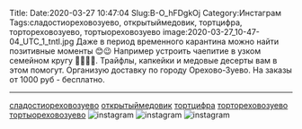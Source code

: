 Title:
Date:2020-03-27 10:47:04
Slug:B-O_hFDgkOj
Category:Инстаграм
Tags:сладостиореховозуево, открытыймедовик, тортцифра, тортореховозуево, тортыореховозуево
image:2020-03-27_10-47-04_UTC_1_tntl.jpg
Даже в период временного карантина можно найти позитивные моменты 😊😉 Например устроить чаепитие в узком семейном кругу 👨‍👩‍👧‍👧.
Трайфлы, капкейки и медовые десерты вам в этом помогут.
Организую доставку по городу Орехово-Зуево.
На заказы от 1000 руб - бесплатно.
___________________________________
[сладостиореховозуево]({tag}сладостиореховозуево)
[открытыймедовик]({tag}открытыймедовик) [тортцифра]({tag}тортцифра) [тортореховозуево]({tag}тортореховозуево) [тортыореховозуево]({tag}тортыореховозуево)
![instagram]({attach}images/2020-03-27_10-47-04_UTC_1.jpg)
![instagram]({attach}images/2020-03-27_10-47-04_UTC_2.jpg)
![instagram]({attach}images/2020-03-27_10-47-04_UTC_3.jpg)
